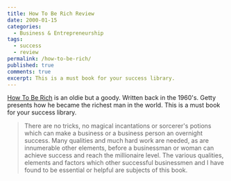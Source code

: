 ```yaml
---
title: How To Be Rich Review
date: 2000-01-15
categories:
  - Business & Entrepreneurship
tags:
  - success
  - review
permalink: /how-to-be-rich/
published: true
comments: true
excerpt: This is a must book for your success library.
---
```

[How To Be Rich](https://amzn.to/3zG8tmu) is an oldie but a goody. Written back in the 1960's. Getty presents how he became the richest man in the world. This is a must book for your success library.

>There are no tricks, no magical incantations or sorcerer's potions which can make a business or a business person an overnight success. Many qualities and much hard work are needed, as are innumerable other elements, before a businessman or woman can achieve success and reach the millionaire level. The various qualities, elements and factors which other successful businessmen and I have found to be essential or helpful are subjects of this book.